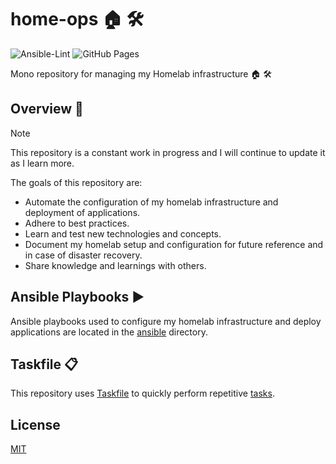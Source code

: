 # home-ops 🏠 🛠

![Ansible-Lint](https://github.com/dbrennand/home-ops/actions/workflows/ansible-lint.yml/badge.svg)
![GitHub Pages](https://github.com/dbrennand/home-ops/actions/workflows/gh-pages.yml/badge.svg)

Mono repository for managing my Homelab infrastructure 🏠 🛠

## Overview 📝

> [!NOTE]
> This repository is a constant work in progress and I will continue to update it as I learn more.

The goals of this repository are:

- Automate the configuration of my homelab infrastructure and deployment of applications.
- Adhere to best practices.
- Learn and test new technologies and concepts.
- Document my homelab setup and configuration for future reference and in case of disaster recovery.
- Share knowledge and learnings with others.

## Ansible Playbooks ▶️

Ansible playbooks used to configure my homelab infrastructure and deploy applications are located in the [ansible](ansible) directory.

## Taskfile 📋

This repository uses [Taskfile](https://taskfile.dev) to quickly perform repetitive [tasks](Taskfile.yml).

## License

[MIT](LICENSE)
